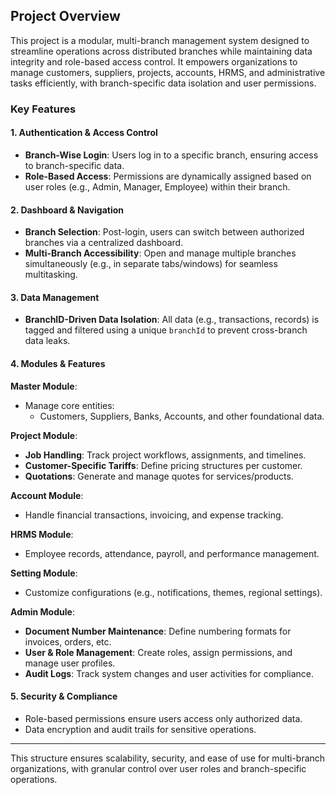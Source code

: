 ## Project Overview
This project is a modular, multi-branch management system designed to streamline operations across distributed branches while maintaining data integrity and role-based access control. It empowers organizations to manage customers, suppliers, projects, accounts, HRMS, and administrative tasks efficiently, with branch-specific data isolation and user permissions.

### **Key Features**  

#### **1. Authentication & Access Control**  
- **Branch-Wise Login**: Users log in to a specific branch, ensuring access to branch-specific data.  
- **Role-Based Access**: Permissions are dynamically assigned based on user roles (e.g., Admin, Manager, Employee) within their branch.  

#### **2. Dashboard & Navigation**  
- **Branch Selection**: Post-login, users can switch between authorized branches via a centralized dashboard.  
- **Multi-Branch Accessibility**: Open and manage multiple branches simultaneously (e.g., in separate tabs/windows) for seamless multitasking.  

#### **3. Data Management**  
- **BranchID-Driven Data Isolation**: All data (e.g., transactions, records) is tagged and filtered using a unique `branchId` to prevent cross-branch data leaks.  

#### **4. Modules & Features**  
**Master Module**:  
- Manage core entities:  
  - Customers, Suppliers, Banks, Accounts, and other foundational data.  

**Project Module**:  
- **Job Handling**: Track project workflows, assignments, and timelines.  
- **Customer-Specific Tariffs**: Define pricing structures per customer.  
- **Quotations**: Generate and manage quotes for services/products.  

**Account Module**:  
- Handle financial transactions, invoicing, and expense tracking.  

**HRMS Module**:  
- Employee records, attendance, payroll, and performance management.  

**Setting Module**:  
- Customize configurations (e.g., notifications, themes, regional settings).  

**Admin Module**:  
- **Document Number Maintenance**: Define numbering formats for invoices, orders, etc.  
- **User & Role Management**: Create roles, assign permissions, and manage user profiles.  
- **Audit Logs**: Track system changes and user activities for compliance.  

#### **5. Security & Compliance**  
- Role-based permissions ensure users access only authorized data.  
- Data encryption and audit trails for sensitive operations.  

---

This structure ensures scalability, security, and ease of use for multi-branch organizations, with granular control over user roles and branch-specific operations.